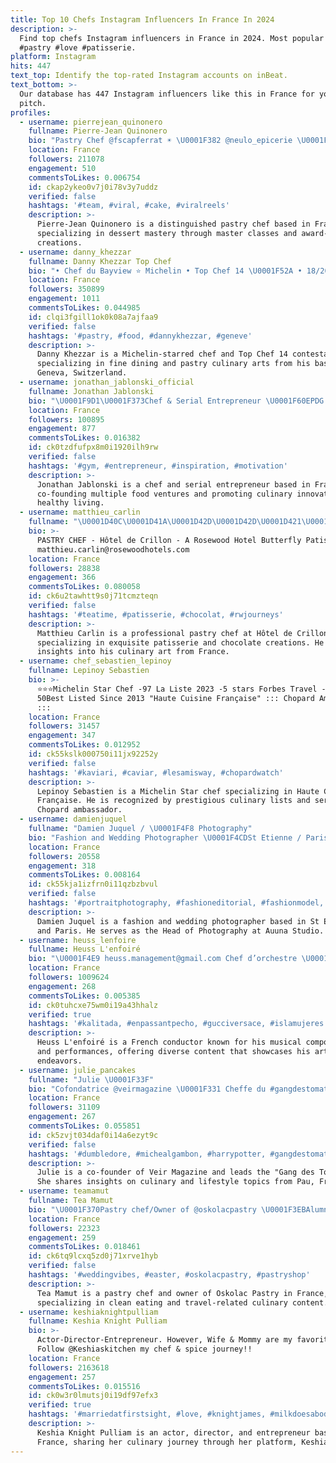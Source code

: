 ```yaml
---
title: Top 10 Chefs Instagram Influencers In France In 2024
description: >-
  Find top chefs Instagram influencers in France in 2024. Most popular hashtags:
  #pastry #love #patisserie.
platform: Instagram
hits: 447
text_top: Identify the top-rated Instagram accounts on inBeat.
text_bottom: >-
  Our database has 447 Instagram influencers like this in France for you to
  pitch.
profiles:
  - username: pierrejean_quinonero
    fullname: Pierre-Jean Quinonero
    bio: "Pastry Chef @fscapferrat ☀️ \U0001F382 @neulo_epicerie \U0001F33E Master class \U0001F30E \U0001F947Champion de France du Dessert 21 \U0001F947Top Pastry Chef Awards 23 \U0001F947Passion dessert 23/24"
    location: France
    followers: 211078
    engagement: 510
    commentsToLikes: 0.006754
    id: ckap2ykeo0v7j0i78v3y7uddz
    verified: false
    hashtags: '#team, #viral, #cake, #viralreels'
    description: >-
      Pierre-Jean Quinonero is a distinguished pastry chef based in France,
      specializing in dessert mastery through master classes and award-winning
      creations.
  - username: danny_khezzar
    fullname: Danny Khezzar Top Chef
    bio: "• Chef du Bayview ⭐️ Michelin • Top Chef 14 \U0001F52A • 18/20 au G&m ✨ \U0001F4CDGenève \U0001F1E8\U0001F1ED ✉️ contact@khezzarcook.fr Livre d’or \U0001F4D5"
    location: France
    followers: 350899
    engagement: 1011
    commentsToLikes: 0.044985
    id: clqi3fgill1ok0k08a7ajfaa9
    verified: false
    hashtags: '#pastry, #food, #dannykhezzar, #geneve'
    description: >-
      Danny Khezzar is a Michelin-starred chef and Top Chef 14 contestant,
      specializing in fine dining and pastry culinary arts from his base in
      Geneva, Switzerland.
  - username: jonathan_jablonski_official
    fullname: Jonathan Jablonski
    bio: "\U0001F9D1‍\U0001F373Chef & Serial Entrepreneur \U0001F60EPDG @factoryandco \U0001F935\U0001F3FBCo-Founder @italianqueen_official @heroessuperfood @rocknfreelife @los_pueblos_cartel"
    location: France
    followers: 100895
    engagement: 877
    commentsToLikes: 0.016382
    id: ck0tzdfufpx8m0i1920ilh9rw
    verified: false
    hashtags: '#gym, #entrepreneur, #inspiration, #motivation'
    description: >-
      Jonathan Jablonski is a chef and serial entrepreneur based in France,
      co-founding multiple food ventures and promoting culinary innovation and
      healthy living.
  - username: matthieu_carlin
    fullname: "\U0001D40C\U0001D41A\U0001D42D\U0001D42D\U0001D421\U0001D422\U0001D41E\U0001D42E \U0001D402\U0001D41A\U0001D42B\U0001D425\U0001D422\U0001D427"
    bio: >-
      PASTRY CHEF - Hôtel de Crillon - A Rosewood Hotel Butterfly Patisserie
      matthieu.carlin@rosewoodhotels.com
    location: France
    followers: 28838
    engagement: 366
    commentsToLikes: 0.080058
    id: ck6u2tawhtt9s0j71tcmzteqn
    verified: false
    hashtags: '#teatime, #patisserie, #chocolat, #rwjourneys'
    description: >-
      Matthieu Carlin is a professional pastry chef at Hôtel de Crillon,
      specializing in exquisite patisserie and chocolate creations. He shares
      insights into his culinary art from France.
  - username: chef_sebastien_lepinoy
    fullname: Lepinoy Sebastien
    bio: >-
      ⭐️⭐️⭐Michelin Star Chef -97 La Liste 2023 -5 stars Forbes Travel -Asia
      50Best Listed Since 2013 "Haute Cuisine Française" ::: Chopard Ambassador
      :::
    location: France
    followers: 31457
    engagement: 347
    commentsToLikes: 0.012952
    id: ck55kslk000750i11jx92252y
    verified: false
    hashtags: '#kaviari, #caviar, #lesamisway, #chopardwatch'
    description: >-
      Lepinoy Sebastien is a Michelin Star chef specializing in Haute Cuisine
      Française. He is recognized by prestigious culinary lists and serves as a
      Chopard ambassador.
  - username: damienjuquel
    fullname: "Damien Juquel / \U0001F4F8 Photography"
    bio: "Fashion and Wedding Photographer \U0001F4CDSt Etienne / Paris Chef du Département Photo & Associé chez @auuna.studio Ambassador for @studio_gonnet"
    location: France
    followers: 20558
    engagement: 318
    commentsToLikes: 0.008164
    id: ck55kja1izfrn0i11qzbzbvul
    verified: false
    hashtags: '#portraitphotography, #fashioneditorial, #fashionmodel, #instafashion'
    description: >-
      Damien Juquel is a fashion and wedding photographer based in St Etienne
      and Paris. He serves as the Head of Photography at Auuna Studio.
  - username: heuss_lenfoire
    fullname: Heuss L'enfoiré
    bio: "\U0001F4E9 heuss.management@gmail.com Chef d’orchestre \U0001F3BB\U0001F1F0\U0001F1F5 - dispo partout ⬇️"
    location: France
    followers: 1009624
    engagement: 268
    commentsToLikes: 0.005385
    id: ck0tuhcxe75wm0i19a43hhalz
    verified: true
    hashtags: '#kalitada, #enpassantpecho, #gucciversace, #islamujeres'
    description: >-
      Heuss L'enfoiré is a French conductor known for his musical compositions
      and performances, offering diverse content that showcases his artistic
      endeavors.
  - username: julie_pancakes
    fullname: "Julie \U0001F33F"
    bio: "Cofondatrice @veirmagazine \U0001F331 Cheffe du #gangdestomates \U0001F345 \U0001F4CD Pau (64)"
    location: France
    followers: 31109
    engagement: 267
    commentsToLikes: 0.055851
    id: ck5zvjt034daf0i14a6ezyt9c
    verified: false
    hashtags: '#dumbledore, #michealgambon, #harrypotter, #gangdestomates'
    description: >-
      Julie is a co-founder of Veir Magazine and leads the "Gang des Tomates."
      She shares insights on culinary and lifestyle topics from Pau, France.
  - username: teamamut
    fullname: Tea Mamut
    bio: "\U0001F370Pastry chef/Owner of @oskolacpastry \U0001F3EBAlumni of @theculinaryinstituteofamerica \U0001F331Clean eating ✈️Travels \U0001F3B8John Mayer"
    location: France
    followers: 22323
    engagement: 259
    commentsToLikes: 0.018461
    id: ck6tq9lcxq5zd0j71xrve1hyb
    verified: false
    hashtags: '#weddingvibes, #easter, #oskolacpastry, #pastryshop'
    description: >-
      Tea Mamut is a pastry chef and owner of Oskolac Pastry in France,
      specializing in clean eating and travel-related culinary content.
  - username: keshiaknightpulliam
    fullname: Keshia Knight Pulliam
    bio: >-
      Actor-Director-Entrepreneur. However, Wife & Mommy are my favorite titles…
      Follow @Keshiaskitchen my chef & spice journey!!
    location: France
    followers: 2163618
    engagement: 257
    commentsToLikes: 0.015516
    id: ck0w3r0lmutsj0i19df97efx3
    verified: true
    hashtags: '#marriedatfirstsight, #love, #knightjames, #milkdoesabodygood'
    description: >-
      Keshia Knight Pulliam is an actor, director, and entrepreneur based in
      France, sharing her culinary journey through her platform, Keshiaskitchen.
---
```


